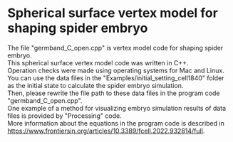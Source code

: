 # Spherical surface vertex model for shaping spider embryo
The file "germband_C_open.cpp" is vertex model code for shaping spider embryo.  
This spherical surface vertex model code was written in C++.  
Operation checks were made using operating systems for Mac and Linux.  
You can use the data files in the "Examples/initial_setting_cell1840" folder as the initial state to calculate the spider embryo simulation.  
Then, please rewrite the file path to these data files in the program code "germband_C_open.cpp".  
One example of a method for visualizing embryo simulation results of data files is provided by "Processing" code.  
More information about the equations in the program code is described in https://www.frontiersin.org/articles/10.3389/fcell.2022.932814/full.
